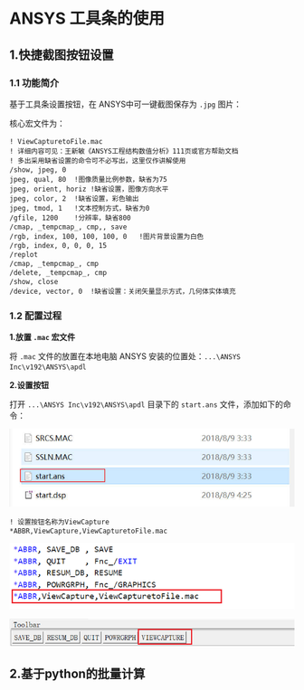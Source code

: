 # ANSYS 工具条的使用

## 1.快捷截图按钮设置

### 1.1 功能简介

基于工具条设置按钮，在 ANSYS中可一键截图保存为 `.jpg` 图片：

核心宏文件为：

```text
! ViewCapturetoFile.mac
! 详细内容可见：王新敏《ANSYS工程结构数值分析》111页或官方帮助文档
! 多出采用缺省设置的命令可不必写出，这里仅作讲解使用
/show, jpeg, 0
jpeg, qual, 80  !图像质量比例参数，缺省为75
jpeg, orient, horiz !缺省设置，图像方向水平
jpeg, color, 2  !缺省设置，彩色输出
jpeg, tmod, 1   !文本控制方式，缺省为0
/gfile, 1200    !分辨率，缺省800
/cmap, _tempcmap_, cmp,, save
/rgb, index, 100, 100, 100, 0   !图片背景设置为白色
/rgb, index, 0, 0, 0, 15
/replot
/cmap, _tempcmap_, cmp
/delete, _tempcmap_, cmp
/show, close
/device, vector, 0  !缺省设置：关闭矢量显示方式，几何体实体填充
```

### 1.2 配置过程

**1.放置 `.mac` 宏文件**

将 `.mac` 文件的放置在本地电脑 ANSYS 安装的位置处：`...\ANSYS Inc\v192\ANSYS\apdl`

**2.设置按钮**

打开 `...\ANSYS Inc\v192\ANSYS\apdl` 目录下的 `start.ans`  文件，添加如下的命令：

![](img/38.jpg)

```text
! 设置按钮名称为ViewCapture
*ABBR,ViewCapture,ViewCapturetoFile.mac
```

![](img/93.png)

![](img/94.png)



## 2.基于python的批量计算















